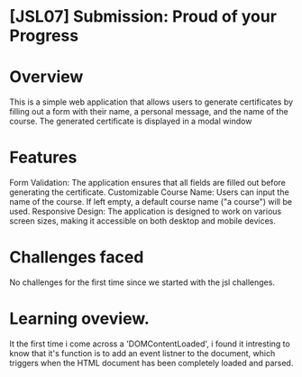# [JSL07] Submission: Proud of your Progress

# Overview
This is a simple web application that allows users to generate certificates by filling out a form with their name, a personal message, and the name of the course. The generated certificate is displayed in a modal window

# Features
Form Validation: The application ensures that all fields are filled out before generating the certificate.
Customizable Course Name: Users can input the name of the course. If left empty, a default course name ("a course") will be used.
Responsive Design: The application is designed to work on various screen sizes, making it accessible on both desktop and mobile devices.

# Challenges faced
No challenges for the first time since we started with the jsl challenges.

# Learning oveview.
It the first time i come across a 'DOMContentLoaded', i found it intresting to know that it's function is to add an event listner to the document, which triggers when the HTML document has been completely loaded and parsed.

